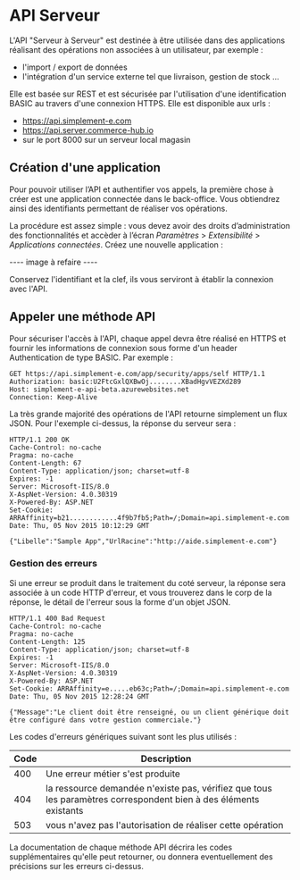 # API Serveur

L'API "Serveur à Serveur" est destinée à être utilisée dans des applications réalisant des opérations non associées à un utilisateur, par exemple :

- l'import / export de données
- l'intégration d'un service externe tel que livraison, gestion de stock ...

Elle est basée sur REST et est sécurisée par l'utilisation d'une identification BASIC au travers d'une connexion HTTPS. Elle est disponible aux urls :

- https://api.simplement-e.com
- https://api.server.commerce-hub.io
- sur le port 8000 sur un serveur local magasin

## Création d'une application

Pour pouvoir utiliser l’API et authentifier vos appels, la première chose à créer est une application connectée dans le back-office. Vous obtiendrez ainsi des identifiants permettant de réaliser vos opérations.

La procédure est assez simple : vous devez avoir des droits d’administration des fonctionnalités et accèder à l’écran _Paramètres_ > _Extensibilité_ > _Applications connectées_. Créez une nouvelle application :

---- image à refaire ----

Conservez l'identifiant et la clef, ils vous serviront à établir la connexion avec l'API.

## Appeler une méthode API

Pour sécuriser l'accès à l'API, chaque appel devra être réalisé en HTTPS et fournir les informations de connexion sous forme d'un header Authentication de type BASIC. Par exemple :

``` console
GET https://api.simplement-e.com/app/security/apps/self HTTP/1.1
Authorization: basic:U2FtcGxlQXBwOj........XBadHgvVEZXd289
Host: simplement-e-api-beta.azurewebsites.net
Connection: Keep-Alive
```

La très grande majorité des opérations de l'API retourne simplement un flux JSON. Pour l'exemple ci-dessus, la réponse du serveur sera :

``` console
HTTP/1.1 200 OK
Cache-Control: no-cache
Pragma: no-cache
Content-Length: 67
Content-Type: application/json; charset=utf-8
Expires: -1
Server: Microsoft-IIS/8.0
X-AspNet-Version: 4.0.30319
X-Powered-By: ASP.NET
Set-Cookie: ARRAffinity=b21............4f9b7fb5;Path=/;Domain=api.simplement-e.com
Date: Thu, 05 Nov 2015 10:12:29 GMT

{"Libelle":"Sample App","UrlRacine":"http://aide.simplement-e.com"}
```

### Gestion des erreurs

Si une erreur se produit dans le traitement du coté serveur, la réponse sera associée à un code HTTP d'erreur, et vous trouverez dans le corp de la réponse, le détail de l'erreur sous la forme d'un objet JSON. 

``` console
HTTP/1.1 400 Bad Request
Cache-Control: no-cache
Pragma: no-cache
Content-Length: 125
Content-Type: application/json; charset=utf-8
Expires: -1
Server: Microsoft-IIS/8.0
X-AspNet-Version: 4.0.30319
X-Powered-By: ASP.NET
Set-Cookie: ARRAffinity=e.....eb63c;Path=/;Domain=api.simplement-e.com
Date: Thu, 05 Nov 2015 12:28:24 GMT

{"Message":"Le client doit être renseigné, ou un client générique doit être configuré dans votre gestion commerciale."}
```

Les codes d'erreurs génériques suivant sont les plus utilisés :

|Code|Description|
|---|---|
|400|Une erreur métier s'est produite|
|404|la ressource demandée n'existe pas, vérifiez que tous les paramètres correspondent bien à des éléments existants|
|503|vous n'avez pas l'autorisation de réaliser cette opération|

La documentation de chaque méthode API décrira les codes supplémentaires qu'elle peut retourner, ou donnera eventuellement des précisions sur les erreurs ci-dessus.
